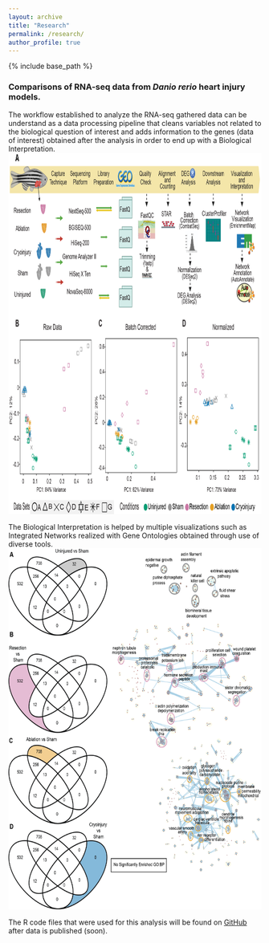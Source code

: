 ```yaml
---
layout: archive
title: "Research"
permalink: /research/
author_profile: true
---
```


{% include base_path %}

### Comparisons of RNA-seq data from *Danio rerio* heart injury models.

The workflow established to analyze the RNA-seq gathered data can be understand as a data processing pipeline that cleans variables not related to the biological question of interest and adds information to the genes (data of interest) obtained after the analysis in order to end up with a Biological Interpretation.<img alt="alt_text" width="1080px" height="720px" src="images/Figure1_corrected_Shape_and_Index_v4.png" />

The Biological Interpretation is helped by multiple visualizations such as Integrated Networks realized with Gene Ontologies obtained through use of diverse tools.<img alt="alt_text" width="1080px" height="720px" src="images/Networks_4.5_3_Injuries.png" />

The R code files that were used for this analysis will be found on <a href="https://github.com/j">GitHub</a> after data is published (soon).
